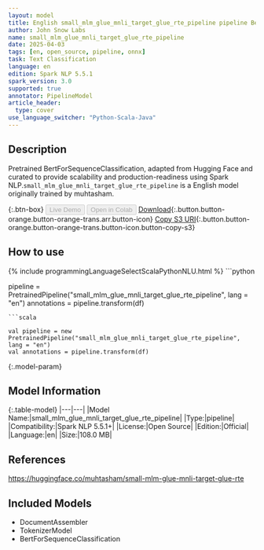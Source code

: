 ```yaml
---
layout: model
title: English small_mlm_glue_mnli_target_glue_rte_pipeline pipeline BertForSequenceClassification from muhtasham
author: John Snow Labs
name: small_mlm_glue_mnli_target_glue_rte_pipeline
date: 2025-04-03
tags: [en, open_source, pipeline, onnx]
task: Text Classification
language: en
edition: Spark NLP 5.5.1
spark_version: 3.0
supported: true
annotator: PipelineModel
article_header:
  type: cover
use_language_switcher: "Python-Scala-Java"
---
```


## Description

Pretrained BertForSequenceClassification, adapted from Hugging Face and curated to provide scalability and production-readiness using Spark NLP.`small_mlm_glue_mnli_target_glue_rte_pipeline` is a English model originally trained by muhtasham.

{:.btn-box}
<button class="button button-orange" disabled>Live Demo</button>
<button class="button button-orange" disabled>Open in Colab</button>
[Download](https://s3.amazonaws.com/auxdata.johnsnowlabs.com/public/models/small_mlm_glue_mnli_target_glue_rte_pipeline_en_5.5.1_3.0_1743668432164.zip){:.button.button-orange.button-orange-trans.arr.button-icon}
[Copy S3 URI](s3://auxdata.johnsnowlabs.com/public/models/small_mlm_glue_mnli_target_glue_rte_pipeline_en_5.5.1_3.0_1743668432164.zip){:.button.button-orange.button-orange-trans.button-icon.button-copy-s3}

## How to use



<div class="tabs-box" markdown="1">
{% include programmingLanguageSelectScalaPythonNLU.html %}
```python

pipeline = PretrainedPipeline("small_mlm_glue_mnli_target_glue_rte_pipeline", lang = "en")
annotations =  pipeline.transform(df)   

```
```scala

val pipeline = new PretrainedPipeline("small_mlm_glue_mnli_target_glue_rte_pipeline", lang = "en")
val annotations = pipeline.transform(df)

```
</div>

{:.model-param}
## Model Information

{:.table-model}
|---|---|
|Model Name:|small_mlm_glue_mnli_target_glue_rte_pipeline|
|Type:|pipeline|
|Compatibility:|Spark NLP 5.5.1+|
|License:|Open Source|
|Edition:|Official|
|Language:|en|
|Size:|108.0 MB|

## References

https://huggingface.co/muhtasham/small-mlm-glue-mnli-target-glue-rte

## Included Models

- DocumentAssembler
- TokenizerModel
- BertForSequenceClassification